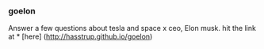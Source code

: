 ### goelon
  Answer a few questions about tesla and space x ceo, Elon musk. 
  hit the link at * [here] (http://hasstrup.github.io/goelon)
